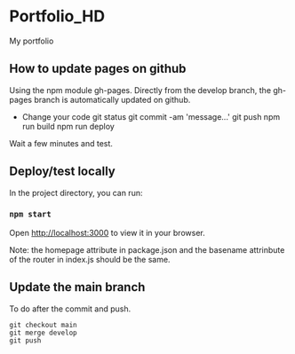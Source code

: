 
# Portfolio_HD
My portfolio

## How to update pages on github

Using the npm module gh-pages.
Directly from the develop branch, the gh-pages branch is automatically updated on github.

- Change your code
git status 
git commit -am 'message...'
git push
npm run build
npm run deploy

Wait a few minutes and test.


## Deploy/test locally

In the project directory, you can run:

### `npm start`

Open [http://localhost:3000](http://localhost:3000) to view it in your browser.

Note: the homepage attribute in package.json and the basename attrinbute  of the router in index.js should be the same.

## Update the main branch

To do after the commit and push.
```
git checkout main
git merge develop
git push
```